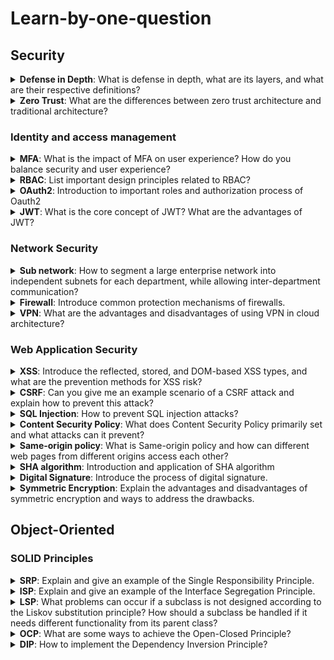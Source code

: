 # Learn-by-one-question

<h2>Security</h2>

<details id='defenseInDepth'>
  <summary><b>Defense in Depth</b>: What is defense in depth, what are its layers, and what are their respective definitions?</summary>
<br>
<b>Answer:</b>  

- Physical: Ensuring the security of devices in the physical world
- Identity & access: Ensuring that data access is in compliance with authentication and authorization, with RBAC as the standard
- Perimeter: Defending against DDOS attacks, firewall protection
- Network: Allowing access only from necessary IP ranges, subnet segmentation
- Compute: Ensuring that the operating system is up-to-date and free from malicious code
- Application: Ensuring that the program has no security vulnerabilities and does not store sensitive data
- Data: Ensuring that data access is protected
</details>

<details>
  <summary><b>Zero Trust</b>: What are the differences between zero trust architecture and traditional architecture?</summary>
<br>
<b>Answer:</b> 

In traditional architecture, firewalls and identity authentication are only set up at the network boundary, and the identity of the user is trusted once they enter the internal network.

In contrast, zero trust architecture involves cutting up the network into multiple layers and assuming that the previous layer may have already been penetrated. Firewalls, whitelists, account security authentication, and the principle of least privilege are still implemented between different layers and services. Dangerous signs are constantly monitored and MFA is usually set up at the network boundary.
</details>

### Identity and access management

<details id='MFA'>
  <summary><b>MFA</b>: What is the impact of MFA on user experience? How do you balance security and user experience?</summary>
<br>
<b>Answer:</b>  

MFA requires users to go through multiple verification methods, which can negatively impact user experience. To balance security and user experience, simplified authentication methods such as Passwordless can be used, which can utilize mobile devices or fingerprint verification to confirm user identity. Another approach is to use Conditional Access, which intelligently assesses the user's location and behavior and requires additional verification if there is a higher level of suspicion.
</details>

<details id='RBAC'>
  <summary><b>RBAC</b>: List important design principles related to RBAC?</summary>
<br>
<b>Answer:</b>  

- Role-Based Access Control (RBAC): Replaces the traditional action-based access control framework with an abstracted system of roles, which are assigned specific permissions for system resources. User access is then granted according to the roles assigned to them, thereby reducing complexity and minimizing the risk of errors.
- Least Privilege: Users should be granted only the minimum permissions necessary for them to perform their assigned tasks, to minimize the security risks associated with granting excessive privileges.
- Separation of Duties: Reduces the risk of a particular role being compromised or abused by internal members by minimizing the overlap of permissions between different roles.
- Layered Access Control: Establishes different levels of control based on the importance and sensitivity of resources, with caution exercised when granting high-level permissions to reduce the risk of misuse or leakage of high-risk resources.
</details>



<details id='OAuth2'>
  <summary><b>OAuth2</b>: Introduction to important roles and authorization process of Oauth2</summary>
<br>
<b>Answer:</b>  

Roles include: client, resource provider, authorization provider
Authorization process:

1. The client requests resources from the resource provider.
2. The resource provider determines that the client does not have permission to access the requested data and redirects the client to the authorization provider.
3. The client completes identity authentication with the authorization provider, who then issues an Access Token signed with its private key.
4. The client uses the Access Token to request resources from the resource provider.
5. The resource provider verifies the validity and contents of the Access Token using a public key and allows access to the resources if it is valid and its content and expiration are correct.
</details>


<details id='JWT'>
  <summary><b>JWT</b>: What is the core concept of JWT? What are the advantages of JWT?</summary>
<br>
<b>Answer:</b>  

The core concept of JWT is to store authorization information and signature content together in an open standard, making it easy to exchange this authorization information.

Advantages:
- Stateless: JWT itself contains authorization information and signature content, and the server does not need to store additional information, which improves server fault tolerance and scalability.
- High security: JWT contains signature information to prevent data tampering.
- Cross-domain usage: JWT can be used for cross-domain authentication by placing it in the Authorization header of the HTTP header.
- Cross-platform usage: JWT uses the standard JSON format, which is easy to generate and verify in various environments.
- Extensible: JWT can place custom attributes to provide more authorization information.
</details>

### Network Security

<details id='sub-network'>
  <summary><b>Sub network</b>: How to segment a large enterprise network into independent subnets for each department, while allowing inter-department communication?</summary>
<br>
<b>Answer:</b>  

- Segmentation: Divide the network into subnets according to the estimated size of each department.
- Linking: Determine the connectivity requirements between departments, estimate the traffic size, and set up sufficient routers.
- Redundancy: Automatically switch to backup networks and routers when service disruption is detected.
- Security:
  - Set up firewalls between domains, open IP whitelist for communication, and retain network transmission records.
  - IDS (Intrusion Detection System): Monitor network traffic to detect intrusion threats.
  - IPS (Intrusion Prevention System): Monitor network devices to detect suspicious traffic and commands.
</details>


<details id='firewall'>
  <summary><b>Firewall</b>: Introduce common protection mechanisms of firewalls.</summary>
<br>
<b>Answer:</b>  

- Layer 4 firewall
    - Allow specific IP addresses
    - Allow specific ports
- Layer 7 firewall
    - Allow specific URLs
    - Allow specific headers
    - Web application firewall
        - Check for attack strings such as XSS, SQL injection, etc.
    - Stateful firewall
        - Record the behavior of this IP address before and after to determine if there is any risk.
</details>



<details id='vpn'>
  <summary><b>VPN</b>: What are the advantages and disadvantages of using VPN in cloud architecture?</summary>
<br>
<b>Answer:</b>  

Advantages:

- It can establish secure encrypted connections over public networks.
- It can establish communication between multiple private networks in different regions.
- It allows remote workers to securely connect to private networks.
- It can provide an additional layer of security protection for network applications.

Disadvantages:

- Encryption and decryption require computational resources, which can slow down transmission speed.
- The technology is more complex and requires additional devices, resulting in higher management and setup costs.
- VPN facilities are vulnerable to network attacks such as DDOS.
</details>

### Web Application Security

<details id='xss'>
  <summary><b>XSS</b>: Introduce the reflected, stored, and DOM-based XSS types, and what are the prevention methods for XSS risk?</summary>
<br>
<b>Answer:</b>  

- Reflected: A type of XSS where a hyperlink URL, cookie, or form contains an XSS string. If the backend dynamically composes a frontend webpage with this data, the XSS program will be executed when the page is displayed.
- Stored: A type of XSS where a database stores an XSS string, and when the database data is dynamically composed to form a frontend webpage, the webpage will execute the XSS program.
- DOM-based: A type of XSS where an AJAX response returns an XSS string, and when this string is directly inserted into the webpage DOM, the webpage will execute the XSS program.

**The prevention methods for XSS risk include:**

- Using CSP (Content Security Policy) to limit the execution of risky content on webpages.
- Performing HTML encoding on output data to avoid displaying risky content.
- Checking the data transmitted to the backend to avoid using or storing risky content.
</details>

<details id='CSRF'>
  <summary><b>CSRF</b>: Can you give me an example scenario of a CSRF attack and explain how to prevent this attack?</summary>
<br>
<b>Answer:</b>  

Example scenario:
Background: A user is logged in to the target website, and the browser stores the website's cookie.
Attack: The user visits a high-risk website that sends a request with attack content to the attacker's website through an image or hyperlink. As the request contains the cookie obtained during login, the target website trusts the request, and therefore falls victim to the attack.

To prevent this attack, the following methods can be used:

1. The server-side should check if the 'Origin' in the request header is from the same domain. If it fails, the request should be discarded.
2. The server-side should generate a CSRF token when creating the webpage, which is stored in the session rather than a cookie. Each request must carry this token to determine if it is from the correct webpage.
</details>

<details id='sql-injection'>
  <summary><b>SQL Injection</b>: How to prevent SQL injection attacks?</summary>
<br>
<b>Answer:</b>  

SQL injection attacks occur when untrusted variables are directly concatenated into SQL strings. If these variables contain attack content, the database may be attacked or unauthorized data may be retrieved. There are two ways to avoid SQL injection:

1. Do not directly concatenate untrusted variables into SQL strings. Instead, use a component to pass variables. For example, in Java, PreparedStatement can be used to pass variables:
    
    Example of code with SQL injection risk:
    
    ```java
    String title = request.getParameter("title"); // variable from front-end
    String sql = "SELECT * FROM booking WHERE title = " + title;
    Statement stmt = conn.createStatement();
    stmt.executeQuery(sql);
    ```
    
    Corrected example:
    
    ```java
    String title = request.getParameter("title"); // variable from front-end
    String sql = "SELECT * FROM booking WHERE title = ?";
    PreparedStatement stmt = conn.prepareStatement(sql);
    stmt.setString(1, title);
    stmt.executeQuery();
    ```
    
2. Check whether untrusted variables contain dangerous strings or unexpected content, such as single quotes, semicolons, etc. If they contain dangerous strings, throw an error or perform appropriate processing.
</details>


<details id='csp'>
  <summary><b>Content Security Policy</b>: What does Content Security Policy primarily set and what attacks can it prevent?</summary>
<br>
<b>Answer:</b>  

Content Security Policy (CSP) can separately set the sources that various resources are allowed to load from, whether inline JS and CSS are allowed, and whether only HTTPS requests are allowed. CSP can prevent attacks such as XSS and CSRF.
</details>


<details id='same-origin-policy'>
  <summary><b>Same-origin policy</b>: What is Same-origin policy and how can different web pages from different origins access each other?</summary>
<br>
<b>Answer:</b>  

Same-origin policy is a browser security mechanism that prevents JavaScript from accessing cookies, DOM, localStorage, indexedDB from other domains. Calls to other domains using AJAX are also restricted to reduce the risk of XSS, cookie leakage, and other external attacks. To access resources from other domains, Cross-Origin Resource Sharing (CORS) can be used. CORS adds Access-Control-Allow-Origin to response headers to allow resources from other domains to be accessed.
</details>


<details id='SHA'>
  <summary><b>SHA algorithm</b>: Introduction and application of SHA algorithm</summary>
<br>
<b>Answer:</b>  

Introduction:
- SHA (Security Hash Algorithm) is a type of Hash algorithm.
- There are various implementations of SHA algorithms, such as SHA-1, SHA-2, SHA-3.
- Its purpose is to generate a fixed-length digest (digit) by compression and transformation.
- Its characteristic is that the same original text will produce a fixed Hash value, and the original content cannot be reverse-engineered from the Hash value.

Application:
- Digital signature: Generate a Hash value for the content, encrypt and merge the content with a private key, and send it to verify that the content has not been tampered with.
- Password storage: Convert the password to a Hash value and store it in the database. When the user logs in, the input password is converted to a Hash value for comparison and verification. Even if a hacker obtains database access, the password cannot be leaked because the database stores an irreversibly hashed value.
</details>


<details id='digital-signature'>
  <summary><b>Digital Signature</b>: Introduce the process of digital signature.</summary>
<br>
<b>Answer:</b>  

1. The sender uses a Hash algorithm to generate a digital digest of the original file content.
2. The sender encrypts the digital digest with their private key to create a digital signature.
3. The recipient decrypts the digital signature using the sender's public key to obtain the digital digest.
4. The recipient uses the same Hash algorithm to generate a digital digest of the received file content.
5. The recipient compares the two digital digests to verify the file is the original, unaltered document and that it was created by a trusted source.
</details>


<details id='symmetric-encryption'>
  <summary><b>Symmetric Encryption</b>: Explain the advantages and disadvantages of symmetric encryption and ways to address the drawbacks.</summary>
<br>
<b>Answer:</b>  

Advantages: Symmetric encryption is fast for encrypting and decrypting data, making it suitable for data transmission.
Disadvantages: Using the same key for encryption and decryption poses security risks when transmitting the key over the network.

To address this, key exchange techniques can be used to securely generate communicable keys, such as:
- Transmitting the key encrypted using RSA
- Generating communicable keys using the Deffie-Hellman algorithm.
</details>

<h2 id="object-oriented">Object-Oriented</h2>

### SOLID Principles

<details id='SRP'>
  <summary><b>SRP</b>: Explain and give an example of the Single Responsibility Principle.</summary>
<br>
<b>Answer:</b>  

A piece of code, such as a class, interface, or function, should only be responsible for a single responsibility in order to reduce coupling, improve readability, maintainability, and testability. For example, in a book order system, order management, order validation, and order SQL should be separated into different classes.
</details>


<details id='ISP'>
  <summary><b>ISP</b>: Explain and give an example of the Interface Segregation Principle.</summary>
<br>
<b>Answer:</b>  

In order to improve the readability and maintainability of code, classes should not be forced to implement methods that they do not need. Therefore, if in some cases, some methods of an interface are not needed to be implemented, that interface should be split into multiple interfaces. For example, if there is an interface called DataManager that is responsible for querying and modifying data, but in some cases only the querying methods is needed, then DataManager should be split into two interfaces: DataReader and DataModifier.
</details>

<details id='LSP'>
  <summary><b>LSP</b>: What problems can occur if a subclass is not designed according to the Liskov substitution principle? How should a subclass be handled if it needs different functionality from its parent class?</summary>
<br>
<b>Answer:</b>  

If a subclass is not designed according to the Liskov substitution principle, there may be conflicts with the behavior of the parent class that can cause errors in calling programs. A subclass should maintain the same behavior as its parent class, with additional details as needed. If different functionality is truly needed, it is best to create a new class instead of inheriting from the parent class.
</details>

<details id='OCP'>
  <summary><b>OCP</b>: What are some ways to achieve the Open-Closed Principle?</summary>
<br>
<b>Answer:</b>  

The Open-Closed Principle states that software entities should be open for extension but closed for modification. To achieve this principle, we can use inheritance, polymorphism, or design patterns, among other ways.

Specifically, some common ways include:
1. Inheritance: Subclasses can inherit existing functionality from parent classes and override only the differences. Implementing interfaces can also achieve similar results.
2. Polymorphism: The same method can have different implementations depending on the input value. This allows for handling different cases without changing existing methods.
3. There are many classic solutions in design patterns that are designed for flexible design, such as using the Builder pattern to provide a flexible way of building objects, using the Decorator pattern to dynamically add additional functionality, and using Dependency Injection to extract changing logic into independent interfaces that are implemented differently based on the input interface, resulting in different processing logic.
</details>


<details id='DIP'>
  <summary><b>DIP</b>: How to implement the Dependency Inversion Principle?</summary>
<br>
<b>Answer:</b>  

The Dependency Inversion Principle refers to the practice of high-level modules using interfaces instead of specific classes when interacting with components, in order to reduce coupling.
There are two ways to implement this principle:

1. Dependency Injection: Components specify the interfaces they return, and determine the implementation classes dynamically when used, instead of being determined by the high-level module. Alternatively, the component provides a setter method.
2. Dependency Lookup: The container management mechanism, such as Spring, dynamically returns the implementation objects of the specified class.
</details>

<!--Template
<details id=''>
  <summary><b></b>: </summary>
<br>
<b>Answer:</b>  


</details>
-->
